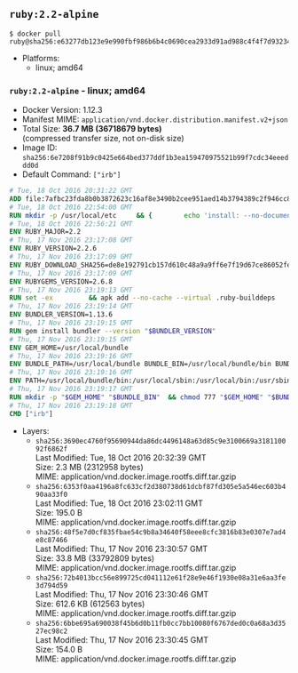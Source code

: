 ## `ruby:2.2-alpine`

```console
$ docker pull ruby@sha256:e63277db123e9e990fbf986b6b4c0690cea2933d91ad988c4f4f7d9323485e0a
```

-	Platforms:
	-	linux; amd64

### `ruby:2.2-alpine` - linux; amd64

-	Docker Version: 1.12.3
-	Manifest MIME: `application/vnd.docker.distribution.manifest.v2+json`
-	Total Size: **36.7 MB (36718679 bytes)**  
	(compressed transfer size, not on-disk size)
-	Image ID: `sha256:6e7208f91b9c0425e664bed377ddf1b3ea159470975521b99f7cdc34eeeddd0d`
-	Default Command: `["irb"]`

```dockerfile
# Tue, 18 Oct 2016 20:31:22 GMT
ADD file:7afbc23fda8b0b3872623c16af8e3490b2cee951aed14b3794389c2f946cc8c7 in / 
# Tue, 18 Oct 2016 22:54:00 GMT
RUN mkdir -p /usr/local/etc 	&& { 		echo 'install: --no-document'; 		echo 'update: --no-document'; 	} >> /usr/local/etc/gemrc
# Tue, 18 Oct 2016 22:56:21 GMT
ENV RUBY_MAJOR=2.2
# Thu, 17 Nov 2016 23:17:08 GMT
ENV RUBY_VERSION=2.2.6
# Thu, 17 Nov 2016 23:17:09 GMT
ENV RUBY_DOWNLOAD_SHA256=de8e192791cb157d610c48a9a9ff6e7f19d67ce86052feae62b82e3682cc675f
# Thu, 17 Nov 2016 23:17:09 GMT
ENV RUBYGEMS_VERSION=2.6.8
# Thu, 17 Nov 2016 23:19:13 GMT
RUN set -ex 		&& apk add --no-cache --virtual .ruby-builddeps 		autoconf 		bison 		bzip2 		bzip2-dev 		ca-certificates 		coreutils 		gcc 		gdbm-dev 		glib-dev 		libc-dev 		libffi-dev 		libxml2-dev 		libxslt-dev 		linux-headers 		make 		ncurses-dev 		openssl 		openssl-dev 		procps 		readline-dev 		ruby 		tar 		yaml-dev 		zlib-dev 		&& wget -O ruby.tar.gz "https://cache.ruby-lang.org/pub/ruby/$RUBY_MAJOR/ruby-$RUBY_VERSION.tar.gz" 	&& echo "$RUBY_DOWNLOAD_SHA256 *ruby.tar.gz" | sha256sum -c - 		&& mkdir -p /usr/src/ruby 	&& tar -xzf ruby.tar.gz -C /usr/src/ruby --strip-components=1 	&& rm ruby.tar.gz 		&& cd /usr/src/ruby 		&& { 		echo '#define ENABLE_PATH_CHECK 0'; 		echo; 		cat file.c; 	} > file.c.new 	&& mv file.c.new file.c 		&& autoconf 	&& ac_cv_func_isnan=yes ac_cv_func_isinf=yes 		./configure --disable-install-doc 	&& make -j"$(getconf _NPROCESSORS_ONLN)" 	&& make install 		&& runDeps="$( 		scanelf --needed --nobanner --recursive /usr/local 			| awk '{ gsub(/,/, "\nso:", $2); print "so:" $2 }' 			| sort -u 			| xargs -r apk info --installed 			| sort -u 	)" 	&& apk add --virtual .ruby-rundeps $runDeps 		bzip2 		ca-certificates 		libffi-dev 		openssl-dev 		yaml-dev 		procps 		zlib-dev 	&& apk del .ruby-builddeps 	&& cd / 	&& rm -r /usr/src/ruby 		&& gem update --system "$RUBYGEMS_VERSION"
# Thu, 17 Nov 2016 23:19:14 GMT
ENV BUNDLER_VERSION=1.13.6
# Thu, 17 Nov 2016 23:19:15 GMT
RUN gem install bundler --version "$BUNDLER_VERSION"
# Thu, 17 Nov 2016 23:19:15 GMT
ENV GEM_HOME=/usr/local/bundle
# Thu, 17 Nov 2016 23:19:16 GMT
ENV BUNDLE_PATH=/usr/local/bundle BUNDLE_BIN=/usr/local/bundle/bin BUNDLE_SILENCE_ROOT_WARNING=1 BUNDLE_APP_CONFIG=/usr/local/bundle
# Thu, 17 Nov 2016 23:19:16 GMT
ENV PATH=/usr/local/bundle/bin:/usr/local/sbin:/usr/local/bin:/usr/sbin:/usr/bin:/sbin:/bin
# Thu, 17 Nov 2016 23:19:17 GMT
RUN mkdir -p "$GEM_HOME" "$BUNDLE_BIN" 	&& chmod 777 "$GEM_HOME" "$BUNDLE_BIN"
# Thu, 17 Nov 2016 23:19:18 GMT
CMD ["irb"]
```

-	Layers:
	-	`sha256:3690ec4760f95690944da86dc4496148a63d85c9e3100669a318110092f6862f`  
		Last Modified: Tue, 18 Oct 2016 20:32:39 GMT  
		Size: 2.3 MB (2312958 bytes)  
		MIME: application/vnd.docker.image.rootfs.diff.tar.gzip
	-	`sha256:6353f0aa4196a8fc633cf2d380738d61dcbf87fd305e5a546ec603b490aa33f0`  
		Last Modified: Tue, 18 Oct 2016 23:02:11 GMT  
		Size: 195.0 B  
		MIME: application/vnd.docker.image.rootfs.diff.tar.gzip
	-	`sha256:48f5e7d0cf835fbae54c9b8a34640f58eee8cfc3816b83e0307e7ad4e8c87466`  
		Last Modified: Thu, 17 Nov 2016 23:30:57 GMT  
		Size: 33.8 MB (33792809 bytes)  
		MIME: application/vnd.docker.image.rootfs.diff.tar.gzip
	-	`sha256:72b4013bcc56e899725cd041112e61f28e9e46f1930e08a31e6aa3fe3d794d59`  
		Last Modified: Thu, 17 Nov 2016 23:30:46 GMT  
		Size: 612.6 KB (612563 bytes)  
		MIME: application/vnd.docker.image.rootfs.diff.tar.gzip
	-	`sha256:6bbe695a690038f45b6d0b11fb0cc7bb10080f6767ded0c0a68a3d3527ec98c2`  
		Last Modified: Thu, 17 Nov 2016 23:30:45 GMT  
		Size: 154.0 B  
		MIME: application/vnd.docker.image.rootfs.diff.tar.gzip
